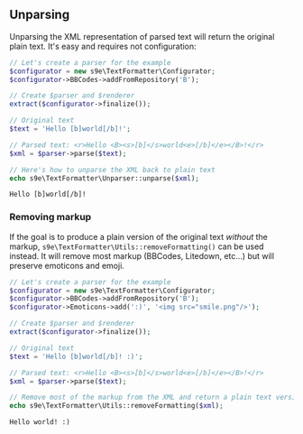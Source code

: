 <h2>Unparsing</h2>

Unparsing the XML representation of parsed text will return the original plain text. It's easy and requires not configuration:

```php
// Let's create a parser for the example
$configurator = new s9e\TextFormatter\Configurator;
$configurator->BBCodes->addFromRepository('B');

// Create $parser and $renderer
extract($configurator->finalize());

// Original text
$text = 'Hello [b]world[/b]!';

// Parsed text: <r>Hello <B><s>[b]</s>world<e>[/b]</e></B>!</r>
$xml = $parser->parse($text);

// Here's how to unparse the XML back to plain text
echo s9e\TextFormatter\Unparser::unparse($xml);
```
```
Hello [b]world[/b]!
```

### Removing markup

If the goal is to produce a plain version of the original text *without* the markup, `s9e\TextFormatter\Utils::removeFormatting()` can be used instead. It will remove most markup (BBCodes, Litedown, etc...) but will preserve emoticons and emoji.

```php
// Let's create a parser for the example
$configurator = new s9e\TextFormatter\Configurator;
$configurator->BBCodes->addFromRepository('B');
$configurator->Emoticons->add(':)', '<img src="smile.png"/>');

// Create $parser and $renderer
extract($configurator->finalize());

// Original text
$text = 'Hello [b]world[/b]! :)';

// Parsed text: <r>Hello <B><s>[b]</s>world<e>[/b]</e></B>!</r>
$xml = $parser->parse($text);

// Remove most of the markup from the XML and return a plain text version of the text
echo s9e\TextFormatter\Utils::removeFormatting($xml);
```
```
Hello world! :)
```